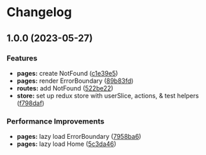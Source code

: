 # Changelog

## 1.0.0 (2023-05-27)


### Features

* **pages:** create NotFound ([c1e39e5](https://github.com/remarkablemark/mui-template/commit/c1e39e50b5ddb945acc1adfd937ab4fd949c86fa))
* **pages:** render ErrorBoundary ([89b83fd](https://github.com/remarkablemark/mui-template/commit/89b83fdd02b872387d5c29f043f6067205c4f569))
* **routes:** add NotFound ([522be22](https://github.com/remarkablemark/mui-template/commit/522be22bebd018aa2b2c4dab718fa159dac5b199))
* **store:** set up redux store with userSlice, actions, & test helpers ([f798daf](https://github.com/remarkablemark/mui-template/commit/f798dafecfa76dfe245998d020c6861a889a2e62))


### Performance Improvements

* **pages:** lazy load ErrorBoundary ([7958ba6](https://github.com/remarkablemark/mui-template/commit/7958ba6537747d819f4c96ef0c5402a6fc1c1e04))
* **pages:** lazy load Home ([5c3da46](https://github.com/remarkablemark/mui-template/commit/5c3da46c286a3dbc0921ea139d80e98a2599e4e7))
